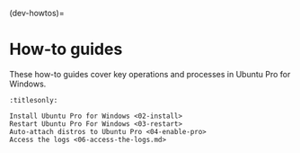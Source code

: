 (dev-howtos)=

# How-to guides

These how-to guides cover key operations and processes in Ubuntu Pro for Windows.

```{toctree}
:titlesonly:

Install Ubuntu Pro for Windows <02-install>
Restart Ubuntu Pro For Windows <03-restart>
Auto-attach distros to Ubuntu Pro <04-enable-pro>
Access the logs <06-access-the-logs.md>
```